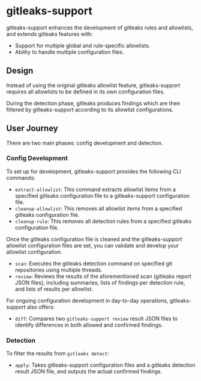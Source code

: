 # gitleaks-support

gitleaks-support enhances the development of gitleaks rules and allowlists, and extends gitleaks features with:

- Support for multiple global and rule-specific allowlists.
- Ability to handle multiple configuration files.

## Design

Instead of using the original gitleaks allowlist feature, gitleaks-support requires all allowlists to be defined in its own configuration files.

During the detection phase, gitleaks produces findings which are then filtered by gitleaks-support according to its allowlist configurations.

## User Journey

There are two main phases: config development and detection.

### Config Development

To set up for development, gitleaks-support provides the following CLI commands:

- `extract-allowlist`: This command extracts allowlist items from a specified gitleaks configuration file to a gitleaks-support configuration file.
- `cleanup-allowlist`: This removes all allowlist items from a specified gitleaks configuration file.
- `cleanup-rule`: This removes all detection rules from a specified gitleaks configuration file.

Once the gitleaks configuration file is cleaned and the gitleaks-support allowlist configuration files are set, you can validate and develop your allowlist configuration.

- `scan`: Executes the gitleaks detection command on specified git repositories using multiple threads.
- `review`: Reviews the results of the aforementioned scan (gitleaks report JSON files), including summaries, lists of findings per detection rule, and lists of results per allowlist.

For ongoing configuration development in day-to-day operations, gitleaks-support also offers:

- `diff`: Compares two `gitleaks-support review` result JSON files to identify differences in both allowed and confirmed findings.

### Detection

To filter the results from `gitleaks detect`:

- `apply`: Takes gitleaks-support configuration files and a gitleaks detection result JSON file, and outputs the actual confirmed findings.
